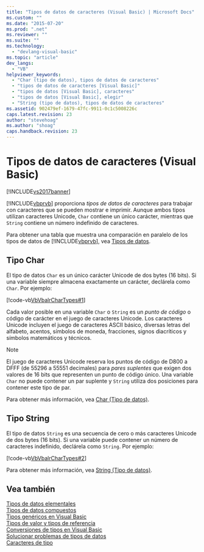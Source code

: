 ```yaml
---
title: "Tipos de datos de caracteres (Visual Basic) | Microsoft Docs"
ms.custom: ""
ms.date: "2015-07-20"
ms.prod: ".net"
ms.reviewer: ""
ms.suite: ""
ms.technology: 
  - "devlang-visual-basic"
ms.topic: "article"
dev_langs: 
  - "VB"
helpviewer_keywords: 
  - "Char (tipo de datos), tipos de datos de caracteres"
  - "tipos de datos de caracteres [Visual Basic]"
  - "tipos de datos [Visual Basic], caracteres"
  - "tipos de datos [Visual Basic], elegir"
  - "String (tipo de datos), tipos de datos de caracteres"
ms.assetid: 902479ef-1679-47fc-9911-0c1c5008226c
caps.latest.revision: 23
author: "stevehoag"
ms.author: "shoag"
caps.handback.revision: 23
---
```

# Tipos de datos de caracteres (Visual Basic)
[!INCLUDE[vs2017banner](../../../../visual-basic/developing-apps/includes/vs2017banner.md)]

[!INCLUDE[vbprvb](../../../../csharp/programming-guide/concepts/linq/includes/vbprvb-md.md)] proporciona *tipos de datos de caracteres* para trabajar con caracteres que se pueden mostrar e imprimir.  Aunque ambos tipos utilizan caracteres Unicode, `Char` contiene un único carácter, mientras que `String` contiene un número indefinido de caracteres.  
  
 Para obtener una tabla que muestra una comparación en paralelo de los tipos de datos de [!INCLUDE[vbprvb](../../../../csharp/programming-guide/concepts/linq/includes/vbprvb-md.md)], vea [Tipos de datos](../../../../visual-basic/language-reference/data-types/data-type-summary.md).  
  
## Tipo Char  
 El tipo de datos `Char` es un único carácter Unicode de dos bytes \(16 bits\).  Si una variable siempre almacena exactamente un carácter, declárela como `Char`.  Por ejemplo:  
  
 [!code-vb[VbVbalrCharTypes#1](../../../../visual-basic/programming-guide/language-features/data-types/codesnippet/visualbasic/character-data-types_1.vb)]  
  
 Cada valor posible en una variable `Char` o `String` es un *punto de código* o código de carácter en el juego de caracteres Unicode.  Los caracteres Unicode incluyen el juego de caracteres ASCII básico, diversas letras del alfabeto, acentos, símbolos de moneda, fracciones, signos diacríticos y símbolos matemáticos y técnicos.  
  
> [!NOTE]
>  El juego de caracteres Unicode reserva los puntos de código de D800 a DFFF \(de 55296 a 55551 decimales\) para *pares suplentes* que exigen dos valores de 16 bits que representen un punto de código único.  Una variable `Char` no puede contener un par suplente y `String` utiliza dos posiciones para contener este tipo de par.  
  
 Para obtener más información, vea [Char \(Tipo de datos\)](../../../../visual-basic/language-reference/data-types/char-data-type.md).  
  
## Tipo String  
 El tipo de datos `String` es una secuencia de cero o más caracteres Unicode de dos bytes \(16 bits\).  Si una variable puede contener un número de caracteres indefinido, declárela como `String`.  Por ejemplo:  
  
 [!code-vb[VbVbalrCharTypes#2](../../../../visual-basic/programming-guide/language-features/data-types/codesnippet/visualbasic/character-data-types_2.vb)]  
  
 Para obtener más información, vea [String \(Tipo de datos\)](../../../../visual-basic/language-reference/data-types/string-data-type.md).  
  
## Vea también  
 [Tipos de datos elementales](../../../../visual-basic/programming-guide/language-features/data-types/elementary-data-types.md)   
 [Tipos de datos compuestos](../../../../visual-basic/programming-guide/language-features/data-types/composite-data-types.md)   
 [Tipos genéricos en Visual Basic](../../../../visual-basic/programming-guide/language-features/data-types/generic-types.md)   
 [Tipos de valor y tipos de referencia](../../../../visual-basic/programming-guide/language-features/data-types/value-types-and-reference-types.md)   
 [Conversiones de tipos en Visual Basic](../../../../visual-basic/programming-guide/language-features/data-types/type-conversions.md)   
 [Solucionar problemas de tipos de datos](../../../../visual-basic/programming-guide/language-features/data-types/troubleshooting-data-types.md)   
 [Caracteres de tipo](../../../../visual-basic/programming-guide/language-features/data-types/type-characters.md)